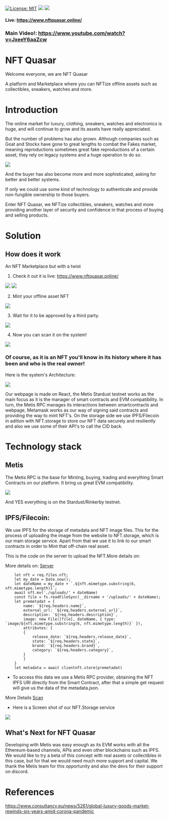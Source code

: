 [![License: MIT](https://img.shields.io/badge/License-MIT-yellow.svg)](https://opensource.org/licenses/MIT) [<img src="https://img.shields.io/badge/View-Website-blue">](https://www.nftquasar.online/) [<img src="https://img.shields.io/badge/View-Video-red">](https://www.youtube.com/watch?v=JxeeY6aaZcw)

#### Live: https://www.nftquasar.online/
### Main Video!: https://www.youtube.com/watch?v=JxeeY6aaZcw

# NFT Quasar

Welcome everyone, we are NFT Quasar

A platform and Marketplace where you can NFTize offline assets such as collectibles, sneakers, watches and more.

# Introduction

The online market for luxury, clothing, sneakers, watches and electronics is huge, and will continue to grow and its assets have really appreciated.

But the number of problems has also grown. Although companies such as Goat and Stockx have gone to great lengths to combat the Fakes market, meaning reproductions sometimes great fake reproductions of a certain asset, they rely on legacy systems and a huge operation to do so.

<img src="https://www.consultancy.eu/illustrations/news/detail/2020-11-19-095145419-Personal-luxury-goods-market-by-generation-_-Personal-luxury-goods-market-by-channel.jpg"> 


And the buyer has also become more and more sophisticated, asking for better and better systems. 

If only we could use some kind of technology to authenticate and provide non-fungible ownership to those buyers.

Enter NFT Quasar, we NFTize collectibles, sneakers, watches and more providing another layer of security and confidence in that process of buying and selling products.

# Solution 

## How does it work

An NFT Marketplace but with a twist

1. Check it out it is live: https://www.nftquasar.online/

<img src="https://i.ibb.co/YZWb9r7/Screenshot-from-2021-12-08-00-30-49.png">

<img src="https://i.ibb.co/92Dv6RT/marketplace.png">

2. Mint your offline asset NFT

<img src="https://i.ibb.co/XkBz44J/minto.png">

3. Wait for it to be approved by a third party.

<img src="https://i.ibb.co/k6wLjmf/vlcsnap-2021-12-08-03h26m08s865.png">

4. Now you can scan it on the system!

<img src="https://i.ibb.co/DMq8kk5/approved.png">

### Of course, as it is an NFT you'll know in its history where it has been and who is the real owner!


Here is the system's Architecture:

<img src="https://i.ibb.co/26mPX3k/NFT-Quasar-Diagram.png">

Our webpage is made on React, the Metis Stardust testnet works as the main focus as it is the manager of smart contracts and EVM compatibility. In turn, the Metis RPC manages its interactions between smartcontracts and webpage, Metamask works as our way of signing said contracts and providing the way to mint NFT's. On the storage side we use IPFS/Filecoin in adition with NFT.storage to store our NFT data securely and resiliently and also we use some of their API's to call the CID back.

# Technology stack

## Metis

The Metis RPC is the base for Minting, buying, trading and everything Smart Contracts on our platform. It bring us great EVM compatibility.

<img src="https://i.ibb.co/GV8mQSB/contract.png">

And YES everything is on the Stardust/Rinkerby testnet.

## IPFS/Filecoin:

We use IPFS for the storage of metadata and NFT image files.
This for the process of uploading the image from the website to NFT.storage, which is our main storage service. Apart from that we use it to link to our smart contracts in order to Mint that off-chain real asset.

This is the code on the server to upload the NFT.More details on:

More details on: [Server](./Server/serverv3.js)

        let nft = req.files.nft;
        let my_date = Date.now();
        let dateName = my_date + `.${nft.mimetype.substring(6, nft.mimetype.length)}`;
        await nft.mv('./uploads/' + dateName)
        const file = fs.readFileSync(__dirname + '/uploads/' + dateName);
        let premetadat = {
            name: `${req.headers.name}`,
            external_url: `${req.headers.external_url}`,
            description: `${req.headers.description}`,
            image: new File([file], dateName, { type: `image/${nft.mimetype.substring(6, nft.mimetype.length)}` }),
            attributes: [
            {
                release_date: `${req.headers.release_date}`,
                state: `${req.headers.state}`,
                brand: `${req.headers.brand}`,
                category: `${req.headers.category}`,
            }
            ]
        }
        let metadata = await clientnft.store(premetadat)

- To access this data we use a Metis RPC provider, obtaining the NFT IPFS URI directly from the Smart Contract, after that a simple get request will give us the data of the metadata.json.

More Details [Scan](./WebPage/src/pages/scan.js)


- Here is a Screen shot of our NFT.Storage service

<img src="https://i.ibb.co/pwxkPHC/image.png">

## What's Next for NFT Quasar

Developing with Metis was easy enough as its EVM works with all the Ethereum-based channels, APIs and even other blockchains such as IPFS.
We would like to try a beta of this concept with real assets or collectibles in this case, but for that we would need much more support and capital. We thank the Metis team for this opportunity and also the devs for their support on discord.

# References

https://www.consultancy.eu/news/5261/global-luxury-goods-market-rewinds-six-years-amid-corona-pandemic
